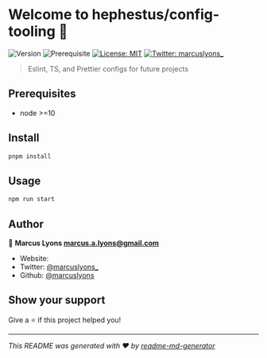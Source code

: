 # Welcome to hephestus/config-tooling 👋

![Version](https://img.shields.io/badge/version-0.1.0-blue.svg?cacheSeconds=2592000)
![Prerequisite](https://img.shields.io/badge/node-%3E%3D10-blue.svg)
[![License: MIT](https://img.shields.io/badge/License-MIT-yellow.svg)](#)
[![Twitter: marcuslyons_](https://img.shields.io/twitter/follow/marcuslyons_.svg?style=social)](https://twitter.com/marcuslyons_)

> Eslint, TS, and Prettier configs for future projects

## Prerequisites

- node >=10

## Install

```sh
pnpm install
```

## Usage

```sh
npm run start
```

## Author

👤 **Marcus Lyons <marcus.a.lyons@gmail.com>**

- Website: [](https://www.marcuslyons.com)
- Twitter: [@marcuslyons\_](https://twitter.com/marcuslyons_)
- Github: [@marcuslyons](https://github.com/marcuslyons)

## Show your support

Give a ⭐️ if this project helped you!

---

_This README was generated with ❤️ by [readme-md-generator](https://github.com/kefranabg/readme-md-generator)_
